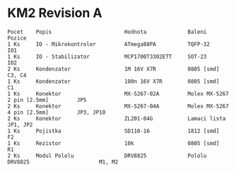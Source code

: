 KM2 Revision A
==============

	Pocet	 Popis                  	 Hodnota        	 Baleni                           	 Pozice
	1 Ks 	 IO - Mikrokontroler    	 ATmega88PA     	 TQFP-32                          	 IO1
	1 Ks 	 IO - Stabilizator      	 MCP1700T3302ETT	 SOT-23                           	 IO2
	2 Ks 	 Kondenzator            	 1M 16V X7R     	 0805 [smd]                       	 C3, C4
	1 Ks 	 Kondenzator            	 100n 16V X7R   	 0805 [smd]                       	 C1
	1 Ks 	 Konektor               	 MX-5267-02A    	 Molex MX-5267 2 pin [2.5mm]      	 JP5
	2 Ks 	 Konektor               	 MX-5267-04A    	 Molex MX-5267 4 pin [2.5mm]      	 JP3, JP10
	2 Ks 	 Konektor               	 ZL201-04G      	 Lamaci lista                     	 JP1, JP2
	1 Ks 	 Pojistka               	 SD110-16       	 1812 [smd]                       	 F2
	1 Ks 	 Rezistor               	 10k            	 0805 [smd]                       	 R1
	2 Ks 	 Modul Pololu           	 DRV8825        	 Pololu DRV8825                   	 M1, M2
